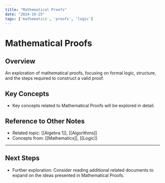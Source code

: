```yaml
---
title: "Mathematical Proofs"
date: "2024-10-25"
tags: ['mathematics', 'proofs', 'logic']
---
```


# Mathematical Proofs

## Overview

An exploration of mathematical proofs, focusing on formal logic, structure, and the steps required to construct a valid proof.

## Key Concepts

- Key concepts related to Mathematical Proofs will be explored in detail.
  
## Reference to Other Notes

- Related topic: [[Algebra 1]], [[Algorithms]]
- Concepts from: [[Mathematics]], [[Logic]]
---

## Next Steps

- Further exploration: Consider reading additional related documents to expand on the ideas presented in Mathematical Proofs.
